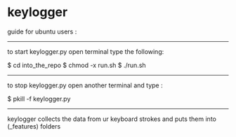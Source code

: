 # keylogger

guide for ubuntu users :
*********************
to start keylogger.py open terminal type the following:

$ cd into_the_repo
$ chmod -x run.sh
$ ./run.sh

-----------------------

to stop keylogger.py open another terminal and type :

$ pkill -f keylogger.py
*********************

keylogger collects the data from ur keyboard strokes and puts them into (_features) folders
